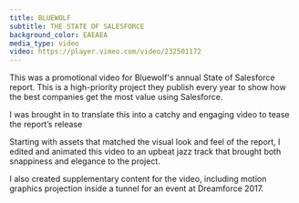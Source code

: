 ```yaml
---
title: BLUEWOLF
subtitle: THE STATE OF SALESFORCE
background_color: EAEAEA
media_type: video
video: https://player.vimeo.com/video/232501172
---
```


<p>
This was a promotional video for Bluewolf's annual State of Salesforce report. This is a high-priority project they publish every year to show how the best companies get the most value using Salesforce. 
</p>

<p>
I was brought in to translate this into a catchy and engaging video to tease the report’s release
</p>

<p>
Starting with assets that matched the visual look and feel of the report, I edited and animated this video to an upbeat jazz track that brought both snappiness and elegance to the project.
</p>

<p>
I also created supplementary content for the video, including motion graphics projection inside a tunnel for an event at Dreamforce 2017.
</p>
